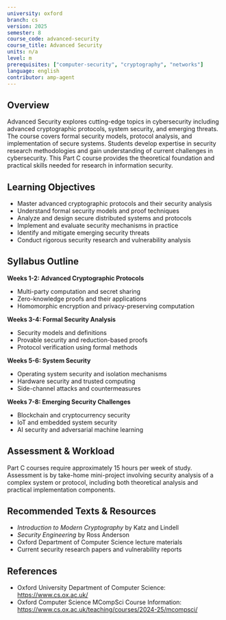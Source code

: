 ```yaml
---
university: oxford
branch: cs
version: 2025
semester: 8
course_code: advanced-security
course_title: Advanced Security
units: n/a
level: m
prerequisites: ["computer-security", "cryptography", "networks"]
language: english
contributor: amp-agent
---
```


## Overview

Advanced Security explores cutting-edge topics in cybersecurity including advanced cryptographic protocols, system security, and emerging threats. The course covers formal security models, protocol analysis, and implementation of secure systems. Students develop expertise in security research methodologies and gain understanding of current challenges in cybersecurity. This Part C course provides the theoretical foundation and practical skills needed for research in information security.

## Learning Objectives

- Master advanced cryptographic protocols and their security analysis
- Understand formal security models and proof techniques
- Analyze and design secure distributed systems and protocols
- Implement and evaluate security mechanisms in practice
- Identify and mitigate emerging security threats
- Conduct rigorous security research and vulnerability analysis

## Syllabus Outline

**Weeks 1-2: Advanced Cryptographic Protocols**
- Multi-party computation and secret sharing
- Zero-knowledge proofs and their applications
- Homomorphic encryption and privacy-preserving computation

**Weeks 3-4: Formal Security Analysis**
- Security models and definitions
- Provable security and reduction-based proofs
- Protocol verification using formal methods

**Weeks 5-6: System Security**
- Operating system security and isolation mechanisms
- Hardware security and trusted computing
- Side-channel attacks and countermeasures

**Weeks 7-8: Emerging Security Challenges**
- Blockchain and cryptocurrency security
- IoT and embedded system security
- AI security and adversarial machine learning

## Assessment & Workload

Part C courses require approximately 15 hours per week of study. Assessment is by take-home mini-project involving security analysis of a complex system or protocol, including both theoretical analysis and practical implementation components.

## Recommended Texts & Resources

- *Introduction to Modern Cryptography* by Katz and Lindell
- *Security Engineering* by Ross Anderson
- Oxford Department of Computer Science lecture materials
- Current security research papers and vulnerability reports

## References

- Oxford University Department of Computer Science: https://www.cs.ox.ac.uk/
- Oxford Computer Science MCompSci Course Information: https://www.cs.ox.ac.uk/teaching/courses/2024-25/mcompsci/
